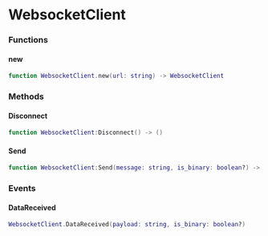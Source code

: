 # WebsocketClient

### Functions <a href="#functions" id="functions"></a>

#### new <a href="#new" id="new"></a>

```lua
function WebsocketClient.new(url: string) -> WebsocketClient
```

### Methods <a href="#methods" id="methods"></a>

#### Disconnect <a href="#disconnect" id="disconnect"></a>

```lua
function WebsocketClient:Disconnect() -> ()
```

#### Send <a href="#send" id="send"></a>

```lua
function WebsocketClient:Send(message: string, is_binary: boolean?) -> ()
```

### Events <a href="#events" id="events"></a>

#### DataReceived <a href="#onmessage" id="onmessage"></a>

```lua
WebsocketClient.DataReceived(payload: string, is_binary: boolean?)
```
